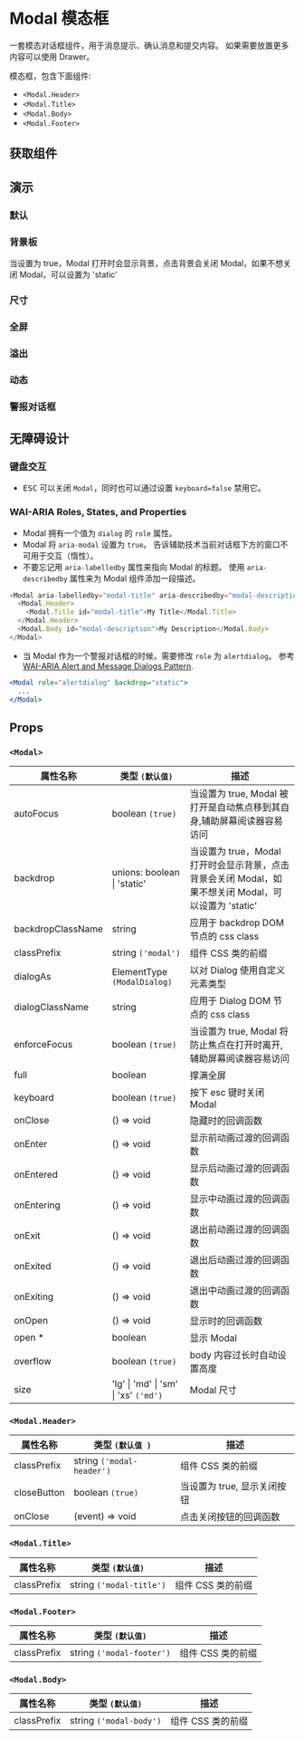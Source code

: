 # Modal 模态框

一套模态对话框组件，用于消息提示、确认消息和提交内容。 如果需要放置更多内容可以使用 Drawer。

模态框，包含下面组件:

- `<Modal.Header>`
- `<Modal.Title>`
- `<Modal.Body>`
- `<Modal.Footer>`

## 获取组件

<!--{include:(components/modal/fragments/import.md)}-->

## 演示

### 默认

<!--{include:`basic.md`}-->

### 背景板

当设置为 true，Modal 打开时会显示背景，点击背景会关闭 Modal，如果不想关闭 Modal，可以设置为 'static'

<!--{include:`backdrop.md`}-->

### 尺寸

<!--{include:`size.md`}-->

### 全屏

<!--{include:`full.md`}-->

### 溢出

<!--{include:`overflow.md`}-->

### 动态

<!--{include:`dynamic.md`}-->

### 警报对话框

<!--{include:`alert-dialog.md`}-->

## 无障碍设计

### 键盘交互

- <kbd>ESC</kbd> 可以关闭 `Modal`，同时也可以通过设置 `keyboard=false` 禁用它。

### WAI-ARIA Roles, States, and Properties

- Modal 拥有一个值为 `dialog` 的 `role` 属性。
- Modal 将 `aria-modal` 设置为 `true`。 告诉辅助技术当前对话框下方的窗口不可用于交互（惰性）。
- 不要忘记用 `aria-labelledby` 属性来指向 Modal 的标题。 使用 `aria-describedby` 属性来为 Modal 组件添加一段描述。

```js
<Modal aria-labelledby="modal-title" aria-describedby="modal-description">
  <Modal.Header>
    <Modal.Title id="modal-title">My Title</Modal.Title>
  </Modal.Header>
  <Modal.Body id="modal-description">My Description</Modal.Body>
</Modal>
```

- 当 Modal 作为一个警报对话框的时候，需要修改 `role` 为 `alertdialog`。 参考 [WAI-ARIA Alert and Message Dialogs Pattern](https://www.w3.org/TR/wai-aria-practices/#alertdialog).

```jsx
<Modal role="alertdialog" backdrop="static">
  ...
</Modal>
```

## Props

### `<Modal>`

| 属性名称          | 类型 `(默认值)`                                   | 描述                                                                                                 |
| ----------------- | ------------------------------------------------- | ---------------------------------------------------------------------------------------------------- |
| autoFocus         | boolean `(true)`                                  | 当设置为 true, Modal 被打开是自动焦点移到其自身,辅助屏幕阅读器容易访问                               |
| backdrop          | unions: boolean &#124; 'static'                   | 当设置为 true，Modal 打开时会显示背景，点击背景会关闭 Modal，如果不想关闭 Modal，可以设置为 'static' |
| backdropClassName | string                                            | 应用于 backdrop DOM 节点的 css class                                                                 |
| classPrefix       | string `('modal')`                                | 组件 CSS 类的前缀                                                                                    |
| dialogAs          | ElementType `(ModalDialog)`                       | 以对 Dialog 使用自定义元素类型                                                                       |
| dialogClassName   | string                                            | 应用于 Dialog DOM 节点的 css class                                                                   |
| enforceFocus      | boolean `(true)`                                  | 当设置为 true, Modal 将防止焦点在打开时离开,辅助屏幕阅读器容易访问                                   |
| full              | boolean                                           | 撑满全屏                                                                                             |
| keyboard          | boolean `(true)`                                  | 按下 esc 键时关闭 Modal                                                                              |
| onClose           | () => void                                        | 隐藏时的回调函数                                                                                     |
| onEnter           | () => void                                        | 显示前动画过渡的回调函数                                                                             |
| onEntered         | () => void                                        | 显示后动画过渡的回调函数                                                                             |
| onEntering        | () => void                                        | 显示中动画过渡的回调函数                                                                             |
| onExit            | () => void                                        | 退出前动画过渡的回调函数                                                                             |
| onExited          | () => void                                        | 退出后动画过渡的回调函数                                                                             |
| onExiting         | () => void                                        | 退出中动画过渡的回调函数                                                                             |
| onOpen            | () => void                                        | 显示时的回调函数                                                                                     |
| open \*           | boolean                                           | 显示 Modal                                                                                           |
| overflow          | boolean `(true)`                                  | body 内容过长时自动设置高度                                                                          |
| size              | 'lg' &#124; 'md' &#124; 'sm' &#124; 'xs' `('md')` | Modal 尺寸                                                                                           |

### `<Modal.Header>`

| 属性名称    | 类型 `(默认值 )`          | 描述                        |
| ----------- | ------------------------- | --------------------------- |
| classPrefix | string `('modal-header')` | 组件 CSS 类的前缀           |
| closeButton | boolean `(true)`          | 当设置为 true, 显示关闭按钮 |
| onClose     | (event) => void           | 点击关闭按钮的回调函数      |

### `<Modal.Title>`

| 属性名称    | 类型 `(默认值)`          | 描述              |
| ----------- | ------------------------ | ----------------- |
| classPrefix | string `('modal-title')` | 组件 CSS 类的前缀 |

### `<Modal.Footer>`

| 属性名称    | 类型 `(默认值)`           | 描述              |
| ----------- | ------------------------- | ----------------- |
| classPrefix | string `('modal-footer')` | 组件 CSS 类的前缀 |

### `<Modal.Body>`

| 属性名称    | 类型 `(默认值)`         | 描述              |
| ----------- | ----------------------- | ----------------- |
| classPrefix | string `('modal-body')` | 组件 CSS 类的前缀 |
